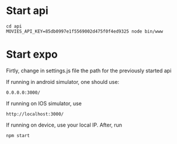 # Start api

    cd api    
    MOVIES_API_KEY=85db0997e1f5569002d475f0f4ed9325 node bin/www 

# Start expo
  Firtly, change in settings.js file the path for the previously started api
  
  If running in android simulator, one should use:

    0.0.0.0:3000/
  
  If running on IOS simulator, use 

    http://localhost:3000/

  If running on device, use your local IP.
  After, run

    npm start